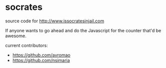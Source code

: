 socrates
========

source code for http://www.issocratesinjail.com


If anyone wants to go ahead and do the Javascript for the counter that'd be awesome.


current contributors:

- https://github.com/avromao
- https://github.com/nsimaria

